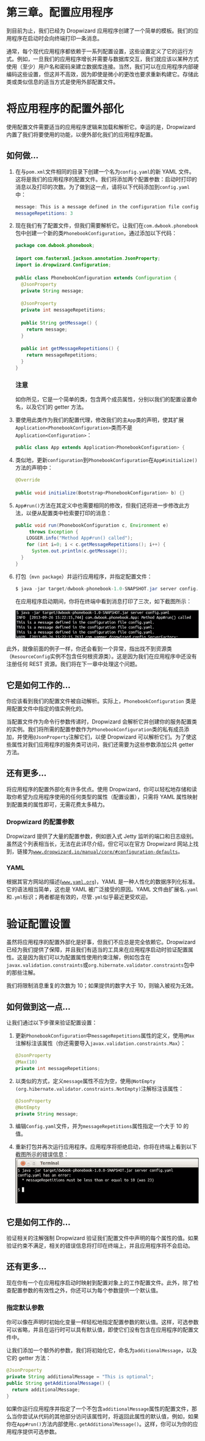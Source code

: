 # 第三章。配置应用程序

到目前为止，我们已经为 Dropwizard 应用程序创建了一个简单的模板。我们的应用程序在启动时会向终端打印一条消息。

通常，每个现代应用程序都依赖于一系列配置设置，这些设置定义了它的运行方式。例如，一旦我们的应用程序增长并需要与数据库交互，我们就应该以某种方式使用（至少）用户名和密码来建立数据库连接。当然，我们可以在应用程序内部硬编码这些设置，但这并不高效，因为即使是微小的更改也要求重新构建它。存储此类或类似信息的适当方式是使用外部配置文件。

# 将应用程序的配置外部化

使用配置文件需要适当的应用程序逻辑来加载和解析它。幸运的是，Dropwizard 内置了我们将要使用的功能，以便外部化我们的应用程序配置。

## 如何做…

1.  在与`pom.xml`文件相同的目录下创建一个名为`config.yaml`的新 YAML 文件。这将是我们的应用程序的配置文件。我们将添加两个配置参数：启动时打印的消息以及打印的次数。为了做到这一点，请将以下代码添加到`config.yaml`中：

    ```java
    message: This is a message defined in the configuration file config.yaml.
    messageRepetitions: 3
    ```

1.  现在我们有了配置文件，但我们需要解析它。让我们在`com.dwbook.phonebook`包中创建一个新的类`PhonebookConfiguration`，通过添加以下代码：

    ```java
    package com.dwbook.phonebook;

    import com.fasterxml.jackson.annotation.JsonProperty;
    import io.dropwizard.Configuration;

    public class PhonebookConfiguration extends Configuration {
      @JsonProperty
      private String message;

      @JsonProperty
      private int messageRepetitions;

      public String getMessage() {
        return message;
      }

      public int getMessageRepetitions() {
        return messageRepetitions;
      }
    }
    ```

    ### 注意

    如你所见，它是一个简单的类，包含两个成员属性，分别以我们的配置设置命名，以及它们的 getter 方法。

1.  要使用此类作为我们的配置代理，修改我们的主`App`类的声明，使其扩展`Application<PhonebookConfiguration>`类而不是`Application<Configuration>`：

    ```java
    public class App extends Application<PhonebookConfiguration> {
    ```

1.  类似地，更新`configuration`到`PhonebookConfiguration`在`App#initialize()`方法的声明中：

    ```java
    @Override

    public void initialize(Bootstrap<PhonebookConfiguration> b) {}
    ```

1.  `App#run()`方法在其定义中也需要相同的修改，但我们还将进一步修改此方法，以便从配置类中检索要打印的消息：

    ```java
    public void run(PhonebookConfiguration c, Environment e)
         throws Exception {
        LOGGER.info("Method App#run() called");
        for (int i=0; i < c.getMessageRepetitions(); i++) {
          System.out.println(c.getMessage());
      }
    }
    ```

1.  打包（`mvn package`）并运行应用程序，并指定配置文件：

    ```java
    $ java -jar target/dwbook-phonebook-1.0-SNAPSHOT.jar server config.yaml
    ```

    在应用程序启动期间，你将在终端中看到消息打印了三次，如下截图所示：

    ![如何做…](img/9530OS_03_01.jpg)

此外，就像前面的例子一样，你还会看到一个异常，指出找不到资源类（`ResourceConfig`实例不包含任何根资源类）。这是因为我们在应用程序中还没有注册任何 REST 资源。我们将在下一章中处理这个问题。

## 它是如何工作的…

你应该看到我们的配置文件被自动解析。实际上，`PhonebookConfiguration` 类是用配置文件中指定的值实例化的。

当配置文件作为命令行参数传递时，Dropwizard 会解析它并创建你的服务配置类的实例。我们将所需的配置参数作为`PhonebookConfiguration`类的私有成员添加，并使用`@JsonProperty`注解它们，以便 Dropwizard 可以解析它们。为了使这些属性对我们应用程序的服务类可访问，我们还需要为这些参数添加公共 getter 方法。

## 还有更多...

将应用程序的配置外部化有许多优点。使用 Dropwizard，你可以轻松地存储和读取你希望为应用程序使用的任何类型的属性（配置设置），只需将 YAML 属性映射到配置类的属性即可，无需花费太多精力。

### Dropwizard 的配置参数

Dropwizard 提供了大量的配置参数，例如嵌入式 Jetty 监听的端口和日志级别。虽然这个列表相当长，无法在此详尽介绍，但它可以在官方 Dropwizard 网站上找到，链接为[`www.dropwizard.io/manual/core/#configuration-defaults`](http://www.dropwizard.io/manual/core/#configuration-defaults)。

### YAML

根据其官方网站的描述([`www.yaml.org`](http://www.yaml.org))，YAML 是一种人性化的数据序列化标准。它的语法相当简单，这也是 YAML 被广泛接受的原因。YAML 文件由扩展名`.yaml`和`.yml`标识；两者都是有效的，尽管`.yml`似乎最近更受欢迎。

# 验证配置设置

虽然将应用程序的配置外部化是好事，但我们不应总是完全依赖它。Dropwizard 已经为我们提供了保障，并且我们有适当的工具来在应用程序启动时验证配置属性。这是因为我们可以为配置属性使用约束注解，例如包含在`javax.validation.constraints`或`org.hibernate.validator.constraints`包中的那些注解。

我们将限制消息重复的次数为 10；如果提供的数字大于 10，则输入被视为无效。

## 如何做到这一点...

让我们通过以下步骤来验证配置设置：

1.  更新`PhonebookConfiguration`中`messageRepetitions`属性的定义，使用`@Max`注解标注该属性（你还需要导入`javax.validation.constraints.Max`）：

    ```java
    @JsonProperty
    @Max(10)
    private int messageRepetitions;
    ```

1.  以类似的方式，定义`message`属性不应为空，使用`@NotEmpty (org.hibernate.validator.constraints.NotEmpty)`注解标注该属性：

    ```java
    @JsonProperty
    @NotEmpty
    private String message;
    ```

1.  编辑`Config.yaml`文件，并为`messageRepetitions`属性指定一个大于 10 的值。

1.  重新打包并再次运行应用程序。应用程序将拒绝启动，你将在终端上看到以下截图所示的错误信息：![如何操作…](img/9530OS_03_02.jpg)

## 它是如何工作的…

验证相关的注解强制 Dropwizard 验证我们配置文件中声明的每个属性的值。如果验证约束不满足，相关的错误信息将打印在终端上，并且应用程序将不会启动。

## 还有更多…

现在你有一个在应用程序启动时映射到配置对象上的工作配置文件。此外，除了检查配置参数的有效性之外，你还可以为每个参数提供一个默认值。

### 指定默认参数

你可以像在声明时初始化变量一样轻松地指定配置参数的默认值。这样，可选参数可以省略，并且在运行时可以具有默认值，即使它们没有包含在应用程序的配置文件中。

让我们添加一个额外的参数，我们将初始化它，命名为`additionalMessage`，以及它的 getter 方法：

```java
@JsonProperty
private String additionalMessage = "This is optional";
public String getAdditionalMessage() {
  return additionalMessage;
}
```

如果你运行应用程序并指定了一个不包含`additionalMessage`属性的配置文件，那么当你尝试从代码的其他部分访问该属性时，将返回此属性的默认值，例如，如果你在`App#run()`方法内部使用`c.getAdditionalMessage()`。这样，你可以为你的应用程序提供可选参数。
